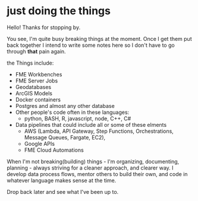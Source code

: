 # just doing the things
Hello! Thanks for stopping by. 


You see, I'm quite busy breaking things at the moment. Once I get them put back together I intend to write some notes here so I don't have to go through **that** pain again. 


the Things include:
- FME Workbenches
- FME Server Jobs
- Geodatabases
- ArcGIS Models
- Docker containers
- Postgres and almost any other database
- Other people's code often in these languages:
  - python, BASH, R, javascript, node, C++, C#
- Data pipelines that could include all or some of these elments
  - AWS (Lambda, API Gateway, Step Functions, Orchestrations, Message Queues, Fargate, EC2), 
  - Google APIs
  - FME Cloud Automations


When I'm not breaking(building) things - I'm organizing, documenting, planning - always striving for a cleaner approach, and clearer way. I develop data process flows, mentor others to build their own, and code in whatever language makes sense at the time.


Drop back later and see what I've been up to.
